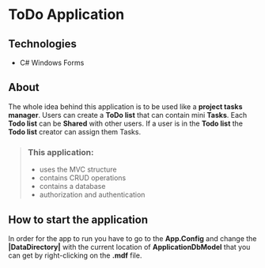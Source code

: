# ToDo Application

## Technologies
- C# Windows Forms

## About

The whole idea behind this application is to be used like a **project tasks manager**. Users can create a **ToDo list** 
that can contain mini **Tasks**. Each **Todo list** can be **Shared** with other users.
If a user is in the **Todo list** the **Todo list** creator can assign them Tasks.

> ### This application:
> - uses the MVC structure
> - contains CRUD operations
> - contains a database
> - authorization and authentication

## How to start the application
In order for the app to run you have to go to the **App.Config**
and change the **|DataDirectory|** with the current location of **ApplicationDbModel**
that you can get by right-clicking on the **.mdf** file.
